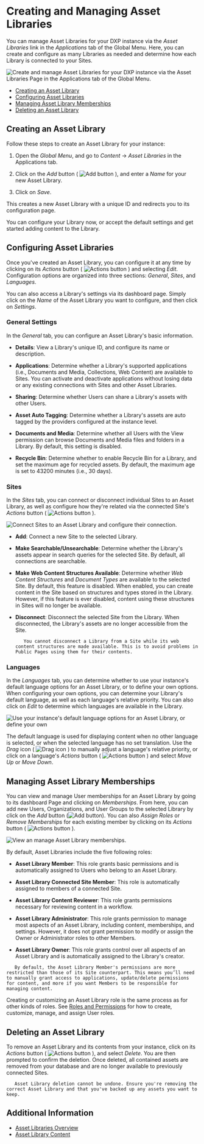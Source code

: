 # Creating and Managing Asset Libraries

You can manage Asset Libraries for your DXP instance via the *Asset Libraries* link in the *Applications* tab of the Global Menu. Here, you can create and configure as many Libraries as needed and determine how each Library is connected to your Sites.

![Create and manage Asset Libraries for your DXP instance via the Asset Libraries Page in the Applications tab of the Global Menu.](./creating-and-managing-asset-libraries/images/01.png)

* [Creating an Asset Library](#creating-an-asset-library)
* [Configuring Asset Libraries](#configuring-asset-libraries)
* [Managing Asset Library Memberships](#managing-asset-library-memberships)
* [Deleting an Asset Library](#deleting-an-asset-library)

## Creating an Asset Library

Follow these steps to create an Asset Library for your instance:

1. Open the *Global Menu*, and go to *Content* &rarr; *Asset Libraries* in the Applications tab.

1. Click on the *Add* button ( ![Add button](../../images/icon-add.png) ), and enter a *Name* for your new Asset Library.

1. Click on *Save*.

This creates a new Asset Library with a unique ID and redirects you to its configuration page.

You can configure your Library now, or accept the default settings and get started adding content to the Library.

## Configuring Asset Libraries

Once you've created an Asset Library, you can configure it at any time by clicking on its *Actions* button ( ![Actions button](../../images/icon-actions.png) ) and selecting *Edit*. Configuration options are organized into three sections: *General*, *Sites*, and *Languages*.

You can also access a Library's settings via its dashboard page. Simply click on the *Name* of the Asset Library you want to configure, and then click on *Settings*.

### General Settings

In the *General* tab, you can configure an Asset Library's basic information.

* **Details**: View a Library's unique ID, and configure its name or description.

* **Applications**: Determine whether a Library's supported applications (i.e., Documents and Media, Collections, Web Content) are available to Sites. You can activate and deactivate applications without losing data or any existing connections with Sites and other Asset Libraries.

* **Sharing**: Determine whether Users can share a Library's assets with other Users.

* **Asset Auto Tagging**: Determine whether a Library's assets are auto tagged by the providers configured at the instance level.

* **Documents and Media**: Determine whether all Users with the View permission can browse Documents and Media files and folders in a Library. By default, this setting is disabled.

* **Recycle Bin**: Determine whether to enable Recycle Bin for a Library, and set the maximum age for recycled assets. By default, the maximum age is set to 43200 minutes (i.e., 30 days).

### Sites

In the *Sites* tab, you can connect or disconnect individual Sites to an Asset Library, as well as configure how they're related via the connected Site's *Actions* button ( ![Actions button](../../images/icon-actions.png) ).

![Connect Sites to an Asset Library and configure their connection.](./creating-and-managing-asset-libraries/images/02.png)

* **Add**: Connect a new Site to the selected Library.

* **Make Searchable/Unsearchable**: Determine whether the Library's assets appear in search queries for the selected Site. By default, all connections are searchable.

* **Make Web Content Structures Available**: Determine whether *Web Content Structures* and *Document Types* are available to the selected Site. By default, this feature is disabled. When enabled, you can create content in the Site based on structures and types stored in the Library. However, if this feature is ever disabled, content using these structures in Sites will no longer be available.

* **Disconnect**: Disconnect the selected Site from the Library. When disconnected, the Library's assets are no longer accessible from the Site.

   ```important::
      You cannot disconnect a Library from a Site while its web content structures are made available. This is to avoid problems in Public Pages using them for their contents.
   ```

### Languages

In the *Languages* tab, you can determine whether to use your instance's default language options for an Asset Library, or to define your own options. When configuring your own options, you can determine your Library's default language, as well as each language's relative priority. You can also click on *Edit* to determine which languages are available in the Library.

![Use your instance's default language options for an Asset Library, or define your own](./creating-and-managing-asset-libraries/images/03.png)

The default language is used for displaying content when no other language is selected, or when the selected language has no set translation. Use the *Drag* icon ( ![Drag icon](../../images/icon-drag.png) ) to manually adjust a language's relative priority, or click on a language's *Actions* button ( ![Actions button](../../images/icon-actions.png) ) and select *Move Up* or *Move Down*.

## Managing Asset Library Memberships

You can view and manage User memberships for an Asset Library by going to its dashboard Page and clicking on *Memberships*. From here, you can add new Users, Organizations, and User Groups to the selected Library by click on the *Add* button (![Add button](../../images/icon-add.png)). You can also *Assign Roles* or *Remove Memberships* for each existing member by clicking on its *Actions* button ( ![Actions button](../../images/icon-actions.png) ).

![View an manage Asset Library memberships.](./creating-and-managing-asset-libraries/images/04.png)

By default, Asset Libraries include the five following roles:

* **Asset Library Member**: This role grants basic permissions and is automatically assigned to Users who belong to an Asset Library.

* **Asset Library Connected Site Member**: This role is automatically assigned to members of a connected Site. 

* **Asset Library Content Reviewer**: This role grants permissions necessary for reviewing content in a workflow.

* **Asset Library Administrator**: This role grants permission to manage most aspects of an Asset Library, including content, memberships, and settings. However, it does not grant permission to modify or assign the Owner or Administrator roles to other Members.

* **Asset Library Owner**: This role grants control over all aspects of an Asset Library and is automatically assigned to the Library's creator.

```note::
   By default, the Asset Library Member's permissions are more restricted than those of its Site counterpart. This means you’ll need to manually grant access to applications, update/delete permissions for content, and more if you want Members to be responsible for managing content.
```

Creating or customizing an Asset Library role is the same process as for other kinds of roles. See [Roles and Permissions](../../users-and-permissions/roles_and_permissions.html) for how to create, customize, manage, and assign User roles.

## Deleting an Asset Library

To remove an Asset Library and its contents from your instance, click on its *Actions* button ( ![Actions button](../../images/icon-actions.png) ), and select *Delete*. You are then prompted to confirm the deletion. Once deleted, all contained assets are removed from your database and are no longer available to previously connected Sites.

```warning::
   Asset Library deletion cannot be undone. Ensure you're removing the correct Asset Library and that you've backed up any assets you want to keep.
```

## Additional Information

* [Asset Libraries Overview](./asset-libraries-overview.md)
* [Asset Library Content](./asset-library-content.md)
